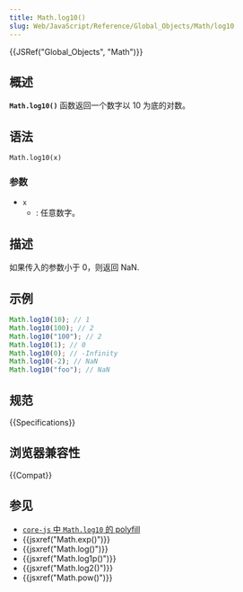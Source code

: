```yaml
---
title: Math.log10()
slug: Web/JavaScript/Reference/Global_Objects/Math/log10
---
```


{{JSRef("Global_Objects", "Math")}}

## 概述

**`Math.log10()`** 函数返回一个数字以 10 为底的对数。

## 语法

```plain
Math.log10(x)
```

### 参数

- `x`
  - : 任意数字。

## 描述

如果传入的参数小于 0，则返回 NaN.

## 示例

```js
Math.log10(10); // 1
Math.log10(100); // 2
Math.log10("100"); // 2
Math.log10(1); // 0
Math.log10(0); // -Infinity
Math.log10(-2); // NaN
Math.log10("foo"); // NaN
```

## 规范

{{Specifications}}

## 浏览器兼容性

{{Compat}}

## 参见

- [`core-js` 中 `Math.log10` 的 polyfill](https://github.com/zloirock/core-js#ecmascript-math)
- {{jsxref("Math.exp()")}}
- {{jsxref("Math.log()")}}
- {{jsxref("Math.log1p()")}}
- {{jsxref("Math.log2()")}}
- {{jsxref("Math.pow()")}}
